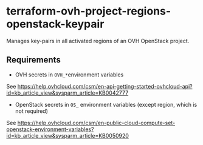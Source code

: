# terraform-ovh-project-regions-openstack-keypair

Manages key-pairs in all activated regions of an OVH OpenStack project.

## Requirements

- OVH secrets in `OVH_*`environment variables

See https://help.ovhcloud.com/csm/en-api-getting-started-ovhcloud-api?id=kb_article_view&sysparm_article=KB0042777

- OpenStack secrets in `OS_` environment variables (except region, which is not required)

See https://help.ovhcloud.com/csm/en-public-cloud-compute-set-openstack-environment-variables?id=kb_article_view&sysparm_article=KB0050920
